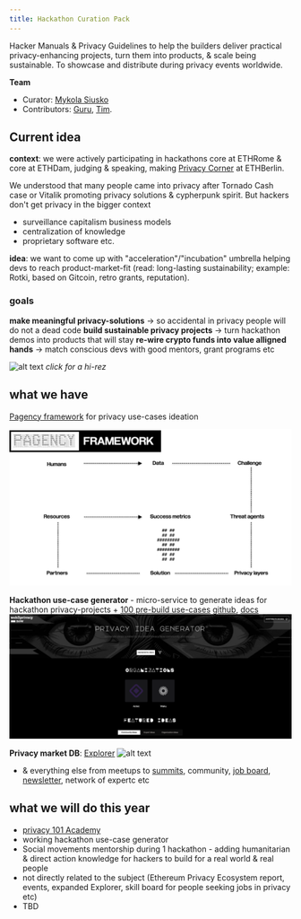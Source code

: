 ```yaml
---
title: Hackathon Curation Pack
---
```


Hacker Manuals & Privacy Guidelines to help the builders deliver practical privacy-enhancing projects, turn them into products, & scale being sustainable.
To showcase and distribute during privacy events worldwide.

**Team**
- Curator: [Mykola Siusko](https://github.com/Msiusko)
- Contributors: [Guru](https://x.com/hackyguru), [Tim](https://x.com/haochizzle).

## **Current idea** 

**context**: we were actively participating in hackathons core at ETHRome & core at ETHDam, judging & speaking, making [Privacy Corner](https://c24ber.web3privacy.info) at ETHBerlin.

We understood that many people came into privacy after Tornado Cash case or Vitalik promoting privacy solutions & cypherpunk spirit.
But hackers don't get privacy in the bigger context
- surveillance capitalism business models
- centralization of knowledge
- proprietary software etc.

**idea**: we want to come up with "acceleration"/"incubation" umbrella helping devs to reach product-market-fit (read: long-lasting sustainability; example: Rotki, based on Gitcoin, retro grants, reputation).

### goals
**make meaningful privacy-solutions** -> so accidental in privacy people will do not a dead code
**build sustainable privacy projects** -> turn hackathon demos into products that will stay
**re-wire crypto funds into value alligned hands** -> match conscious devs with good mentors, grant programs etc

![alt text](https://github.com/web3privacy/docs/blob/main/src/content/docs/assets/Hacker%20journey%20x%20W3PN%20aplicability2.jpg)
_click for a hi-rez_

## what we have
[Pagency framework](https://github.com/web3privacy/pagency) for privacy use-cases ideation

![alt text](https://github.com/web3privacy/pagency/raw/main/img/Pagency%20framework%20vision.png)

**Hackathon use-case generator** - micro-service to generate ideas for hackathon privacy-projects + [100 pre-build use-cases](https://github.com/web3privacy/web3privacy/blob/main/Market%20overview/Ethereum%20Ecosystem/Hackathon%20projects.md)
[github](https://github.com/web3privacy/docs/blob/main/src/content/docs/projects/hackathon-use-cases-generator.md), [docs](https://github.com/web3privacy/docs/blob/main/src/content/docs/projects/hackathon-use-cases-generator.md)
![alt text](https://github.com/web3privacy/docs/blob/main/src/content/docs/assets/privacy%20idea%20generator.png)

**Privacy market DB**: [Explorer](https://explorer.web3privacy.info)
![alt text](https://docs.web3privacy.info/_astro/explorer-platform-overview.5k7svNjL_ZYPkGB.webp)

- & everything else from meetups to [summits](https://summit.web3privacy.info/), community, [job board](https://jobs.web3privacy.info), [newsletter](http://news.web3privacy.info), network of expertc etc

## what we will do this year
- [privacy 101 Academy](https://github.com/web3privacy/projects/issues/8)
- working hackathon use-case generator
- Social movements mentorship during 1 hackathon - adding humanitarian & direct action knowledge for hackers to build for a real world & real people
- not directly related to the subject (Ethereum Privacy Ecosystem report, events, expanded Explorer, skill board for people seeking jobs in privacy etc)
- TBD
